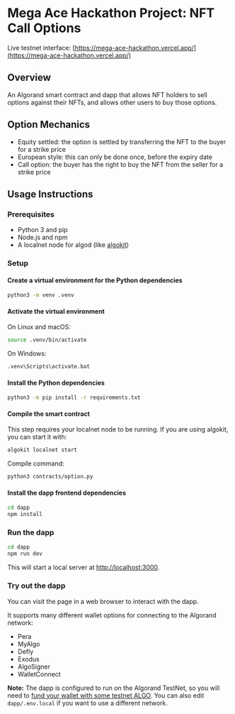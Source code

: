 # Mega Ace Hackathon Project: NFT Call Options

Live testnet interface: [https://mega-ace-hackathon.vercel.app/](https://mega-ace-hackathon.vercel.app/)

## Overview

An Algorand smart contract and dapp that allows NFT holders to sell options against their NFTs, and allows other users to buy those options.

## Option Mechanics

- Equity settled: the option is settled by transferring the NFT to the buyer for a strike price
- European style: this can only be done once, before the expiry date
- Call option: the buyer has the right to buy the NFT from the seller for a strike price

## Usage Instructions

### Prerequisites

- Python 3 and pip
- Node.js and npm
- A localnet node for algod (like [algokit](https://github.com/algorandfoundation/algokit-cli))

### Setup

#### Create a virtual environment for the Python dependencies

```sh
python3 -m venv .venv
```

#### Activate the virtual environment

On Linux and macOS:

```sh
source .venv/bin/activate
```

On Windows:

```sh
.venv\Scripts\activate.bat
```

#### Install the Python dependencies

```sh
python3 -m pip install -r requirements.txt
```

#### Compile the smart contract

This step requires your localnet node to be running. If you are using algokit, you can start it with:

```sh
algokit localnet start
```

Compile command:

```sh
python3 contracts/option.py
```

#### Install the dapp frontend dependencies

```sh
cd dapp
npm install
```

### Run the dapp

```sh
cd dapp
npm run dev
```

This will start a local server at [http://localhost:3000](http://localhost:3000).

### Try out the dapp

You can visit the page in a web browser to interact with the dapp.

It supports many different wallet options for connecting to the Algorand network:

- Pera
- MyAlgo
- Defly
- Exodus
- AlgoSigner
- WalletConnect

**Note:** The dapp is configured to run on the Algorand TestNet, so you will need to [fund your wallet with some testnet ALGO](https://bank.testnet.algorand.network/). You can also edit `dapp/.env.local` if you want to use a different network.

